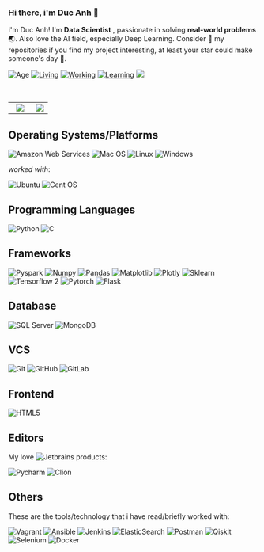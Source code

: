 ### Hi there, i'm Duc Anh 👋

<!--Introduction -->
I'm Duc Anh! I'm  **Data Scientist** , passionate in solving **real-world problems**:earth_asia:. Also love the AI field, especially Deep Learning. Consider :star2: my repositories if you find my project interesting, at least your star could make someone's day :pray:.


![Age](https://img.shields.io/badge/age-23-000000)
[![Living](https://img.shields.io/badge/Living-Hanoi%2C%20Vietnam-000000)](https://en.wikipedia.org/wiki/Hanoi)
[![Working](https://img.shields.io/badge/Working-Techcombank%20Vietnam-000000)](https://techcombank.com/)
[![Learning](https://img.shields.io/badge/Learning%20-National%20Economics%20University-000000)](https://en.neu.edu.vn/)
![](https://komarev.com/ghpvc/?username=Hyprnx&color=000000&style=flat)



<br>

<table>
  <tbody>
    <tr align="center">
      <td align="center" width="60%">
        <span><b><center></center></b></span> 
        <a href="https://github.com/Hyprnx">
          <img src="https://github-readme-stats.vercel.app/api/?username=Hyprnx&show_icons=true&title_color=fff&icon_color=79ff97&text_color=9f9f9f&bg_color=474c4d"/>
        </a>
      </td>
      <td align="center" width="100%">
        <span><b><center></center></b></span> 
        <a href="https://github.com/Hyprnx">
          <img src="https://github-readme-stats.vercel.app/api/top-langs/?username=Hyprnx&theme=radical"/>
        </a>
      </td>
    </tr>
</tbody>
</table>

## Operating Systems/Platforms
![Amazon Web Services](https://img.shields.io/badge/AWS-000000?style=flat&logo=amazonaws&logoColor=F0F0F0)
![Mac OS](https://img.shields.io/badge/MacOS-000000?style=flat&logo=macos&logoColor=F0F0F0)
![Linux](https://img.shields.io/badge/Linux-000000.svg?style=flat&logo=Linux&logoColor=F0F0F0)
![Windows](https://img.shields.io/badge/Windows-000000.svg?style=flat&logo=Windows&logoColor=F0F0F0)

*worked with*:

![Ubuntu](https://img.shields.io/badge/Ubuntu-000000.svg?style=flat&logo=ubuntu&logoColor=F0F0F0)
![Cent OS](https://img.shields.io/badge/Cent%20OS-000000.svg?style=flat&logo=centos&logoColor=F0F0F0)

## Programming Languages
![Python](https://img.shields.io/badge/-Python-000000.svg?style=flat&logo=Python)
![C](https://img.shields.io/badge/-C-000000.svg?style=flat&logo=C)

## Frameworks
<!-- ![boto3](https://img.shields.io/badge/-Numpy-55a2e0.svg?style=flat&logo=Numpy) -->
![Pyspark](https://img.shields.io/badge/-apachespark-000000.svg?style=flat&logo=apachespark)
![Numpy](https://img.shields.io/badge/-numpy-000000.svg?style=flat&logo=numpy)
![Pandas](https://img.shields.io/badge/-pandas-000000.svg?style=flat&logo=pandas)
![Matplotlib](https://img.shields.io/badge/-Matplotlib-000000.svg?style=flat&logo=matplotlib)
![Plotly](https://img.shields.io/badge/Plotly-000000.svg?style=flat&logo=plotly&logoColor=Plotly)
![Sklearn](https://img.shields.io/badge/-Sklearn-000000.svg?style=flat&logo=Scikit-learn)
![Tensorflow 2](https://img.shields.io/badge/-Tensorflow-000000.svg?style=flat&logo=Tensorflow)
![Pytorch](https://img.shields.io/badge/-Pytorch-000000.svg?style=flat&logo=Pytorch)
![Flask](https://img.shields.io/badge/-Flask-000000.svg?style=flat&logo=Flask)


## Database
![SQL Server](https://img.shields.io/badge/-sql-000000.svg?style=flat&logo=postgresql)
![MongoDB](https://img.shields.io/badge/-MongoDB-000000.svg?style=flat-square&logo=mongodb)

## VCS
![Git](https://img.shields.io/badge/-Git-000000.svg?style=flat-square&logo=git)
![GitHub](https://img.shields.io/badge/-GitHub-000000.svg?style=flat-square&logo=github)
![GitLab](https://img.shields.io/badge/Gitlab-000000.svg?style=flat&logo=gitlab&logoColor=white)

## Frontend
![HTML5](https://img.shields.io/badge/-HTML5-000000.svg?style=flat&logo=html5)

## Editors

My love ![Jetbrains](http://img.shields.io/badge/jetbrains-000000.svg?style=flat&logo=jetbrains) products:

![Pycharm](http://img.shields.io/badge/-Pycharm-000000.svg?style=flat&logo=Pycharm)
![Clion](http://img.shields.io/badge/-Clion-000000.svg?style=flat&logo=Clion)

## Others

These are the tools/technology that i have read/briefly worked with:

![Vagrant](https://img.shields.io/badge/Vagrant-000000.svg?style=flat&logo=vagrant&logoColor=Vagrant)
![Ansible](https://img.shields.io/badge/Ansible-000000.svg?style=flat&logo=ansible&logoColor=Ansible)
![Jenkins](https://img.shields.io/badge/Jenkins-000000.svg?style=flat&logo=jenkins&logoColor=Jenkins)
![ElasticSearch](https://img.shields.io/badge/-ElasticSearch-000000?style=flat&logo=elasticsearch)
![Postman](https://img.shields.io/badge/Postman-000000?style=flat&logo=postman&logoColor=Postman)
![Qiskit](https://img.shields.io/badge/Qiskit-000000.svg?style=flat&logo=Qiskit&logoColor=Qiskit)
![Selenium](https://img.shields.io/badge/Selenium-000000?style=flat&logo=selenium&logoColor=Selenium)
![Docker](https://img.shields.io/badge/Docker-000000.svg?style=flat&logo=docker&logoColor=Docker)

<!--
**Hyprnx/Hyprnx** is a ✨ _special_ ✨ repository because its `README.md` (this file) appears on your GitHub profile.

Here are some ideas to get you started:

- 🔭 I’m currently working on ...
- 🌱 I’m currently learning ...
- 👯 I’m looking to collaborate on ...
- 🤔 I’m looking for help with ...
- 💬 Ask me about ...
- 📫 How to reach me: ...
- 😄 Pronouns: ...
- ⚡ Fun fact: ...
-->
